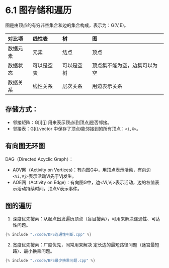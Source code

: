 # 6.1 图存储和遍历

图是由顶点的有穷非空集合和边的集合构成，表示为：G(V,E)。

|对比项|线性表|树|图|
|:-|:-|:-|:-|
|数据元素|元素|结点|顶点|
|数据状态|可以是空表|可以是空树|顶点集不能为空，边集可以为空|
|数据关系|线性关系|层次关系|用边表示关系|

## 存储方式：
- 邻接矩阵：G[i][j] 用来表示顶点i到顶点j是否邻接。
- 邻接表：G[i].vector 中保存了顶点i能邻接到的所有顶点：`<i,X>`。

## 有向图无环图
DAG（Directed Acyclic Graph）：
- AOV网（Activity on Vertices)：有向图G中，用顶点表示活动，有向边`<Vi,Vj>`表示活动Vi先于Vj发生。
- AOE网（Activity on Edge)：有向图G中，边<Vi,Vj>表示活动，边的权值表示活动持续时间，顶点V表示事件。

## 图的遍历
1. 深度优先搜索：从起点出发遍历顶点（盲目搜索），可用来解决连通性、可达性问题。

```cpp
{% include "./code/DFS连通性判断.cpp" %}
```

2. 宽度优先搜索：广度优先，同常用来解决 定长边的最短路径问题（迷宫最短路）、最小换乘问题。

```cpp
{% include "./code/BFS最少换乘问题.cpp" %}
```